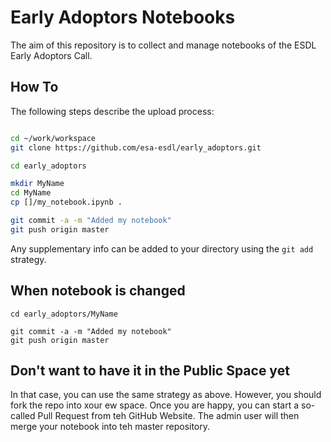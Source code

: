 # Early Adoptors Notebooks


The aim of this repository is to collect and manage notebooks of the ESDL Early Adoptors Call. 

## How To

The following steps describe the upload process:

```bash

cd ~/work/workspace
git clone https://github.com/esa-esdl/early_adoptors.git

cd early_adoptors

mkdir MyName
cd MyName
cp []/my_notebook.ipynb .

git commit -a -m "Added my notebook"
git push origin master
```

Any supplementary info can be added to your directory using the ```git add ``` strategy.

## When notebook is changed

```
cd early_adoptors/MyName

git commit -a -m "Added my notebook"
git push origin master

```

## Don't want to have it in the Public Space yet

In that case, you can use the same strategy as above. However, you should fork the repo into xour ew space. Once you are happy, you 
can start a so-called Pull Request from teh GitHub Website. The admin user will then merge your notebook into teh master repository.

